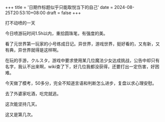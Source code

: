+++
title = '日期作标题似乎只能取悦当下的自己'
date = 2024-08-25T20:53:10+08:00
draft = false
+++


打不动喷的一天

今日喷游玩时间1.5h以内，重拾圆珠笔，有强度的美。

看了元世界第一玩家的小号练成日记。异世界，游戏世界，挺好看的，又有新，又有典，异世界就得是这样啊。

在玩的手游，クルスタ，游戏中要求使用某几位魔法少女达成挑战，公告中却只有名字，我认不出来啊，wiki查了下，好几位我都没获得，还要打出一定伤害，好困难。

今天做了模考，50多分，完全不知道言语和判断怎么进步，复盘以求心理安慰。

去了外婆家吃酒，吃完就逃。

这次能坚持几天。

这又是第几次。
